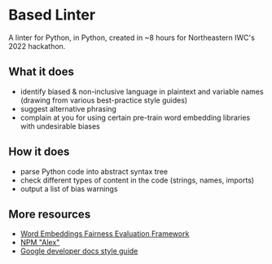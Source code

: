 # Based Linter

A linter for Python, in Python, created in ~8 hours for Northeastern IWC's 2022 hackathon.

## What it does
* identify biased & non-inclusive language in plaintext and variable names (drawing from various best-practice style guides)
* suggest alternative phrasing
* complain at you for using certain pre-train word embedding libraries with undesirable biases

## How it does
* parse Python code into abstract syntax tree
* check different types of content in the code (strings, names, imports)
* output a list of bias warnings

## More resources
* [Word Embeddings Fairness Evaluation Framework](https://wefe.readthedocs.io/en/latest/)
* [NPM "Alex"](https://www.npmjs.com/package/alex)
* [Google developer docs style guide](https://developers.google.com/style/word-list)
